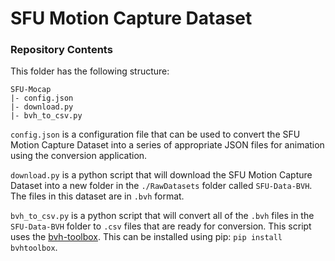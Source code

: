 # SFU Motion Capture Dataset

### Repository Contents
This folder has the following structure:
````
SFU-Mocap
|- config.json
|- download.py
|- bvh_to_csv.py
````
`config.json` is a configuration file that can be used to convert the SFU Motion Capture Dataset into a series of 
appropriate JSON files for animation using the conversion application.

`download.py` is a python script that will download the SFU Motion Capture Dataset into a new folder in the `./RawDatasets` 
folder called `SFU-Data-BVH`. The files in this dataset are in `.bvh` format.

`bvh_to_csv.py` is a python script that will convert all of the `.bvh` files in the `SFU-Data-BVH` folder to `.csv` 
files that are ready for conversion. This script uses the [bvh-toolbox](https://github.com/OlafHaag/bvh-toolbox). 
This can be installed using pip: `pip install bvhtoolbox`.